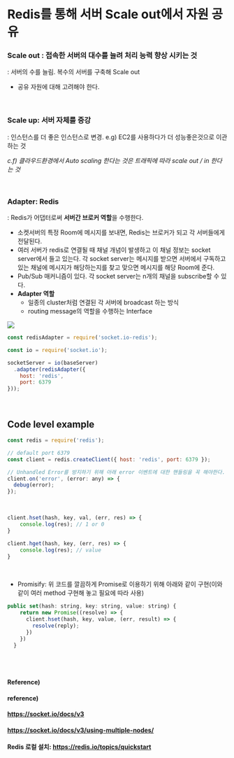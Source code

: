 # Redis를 통해 서버 Scale out에서 자원 공유

### Scale out : 접속한 서버의 대수를 늘려 처리 능력 향상 시키는 것

: 서버의 수를 늘림. 복수의 서버를 구축해 Scale out

* 공유 자원에 대해 고려해야 한다.

<br>

### Scale up: 서버 자체를 증강

: 인스턴스를 더 좋은 인스턴스로 변경. e.g) EC2를 사용하다가 더 성능좋은것으로 이관하는 것

*c.f) 클라우드환경에서 Auto scaling 한다는 것은 트래픽에 따라 scale out / in 한다는 것*

<br>

### Adapter: Redis

: Redis가 어댑터로써 **서버간 브로커 역할**을 수행한다.

* 소켓서버의 특정 Room에 메시지를 보내면, Redis는 브로커가 되고 각 서버들에게 전달된다.
* 여러 서버가 redis로 연결될 때 채널 개념이 발생하고 이 채널 정보는 socket server에서 들고 있는다. 각 socket server는 메시지를 받으면 서버에서 구독하고 있는 채널에 메시지가 해당하는지를 찾고 맞으면 메시지를 해당 Room에 준다.
* Pub/Sub 매커니즘이 있다. 각 socket server는 n개의 채널을 subscribe할 수 있다.
* **Adapter 역할**
  * 일종의 cluster처럼 연결된 각 서버에 broadcast 하는 방식
  * routing message의 역할을 수행하는 Interface

<img src = "./images/redisadapter.png">

```javascript
const redisAdapter = require('socket.io-redis');

const io = require('socket.io');
```

```javascript
socketServer = io(baseServer)
  .adapter(redisAdapter({
    host: 'redis',
    port: 6379
}));
```

<br>


## Code level example

```javascript
const redis = require('redis');

// default port 6379
const client = redis.createClient({ host: 'redis', port: 6379 });

// Unhandled Error를 방지하기 위해 아래 error 이벤트에 대한 핸들링을 꼭 해야한다.
client.on('error', (error: any) => {
  debug(error);
});
```
<br>

```javascript
client.hset(hash, key, val, (err, res) => {
    console.log(res); // 1 or 0
}

client.hget(hash, key, (err, res) => {
    console.log(res); // value
}
```

<br>

* Promisify: 위 코드를 깔끔하게 Promise로 이용하기 위해 아래와 같이 구현(이와 같이 여러 method 구현해 놓고 필요에 따라 사용)
```javascript
public set(hash: string, key: string, value: string) {
    return new Promise((resolve) => {
      client.hset(hash, key, value, (err, result) => {
        resolve(reply);
      })
    })
  }
```

<br><br>

#### Reference)

#### reference) <br>

#### https://socket.io/docs/v3 <br>

#### https://socket.io/docs/v3/using-multiple-nodes/

#### Redis 로컬 설치: https://redis.io/topics/quickstart
